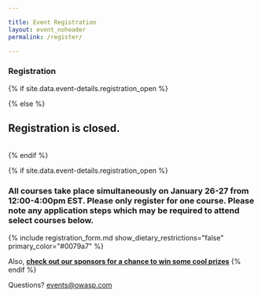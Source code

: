 ```yaml
---

title: Event Registration
layout: event_noheader
permalink: /register/

---
```


### Registration 
{% if site.data.event-details.registration_open %}

{% else %}
<br>
## Registration is closed.
<br>
{% endif %}

{% if site.data.event-details.registration_open %}
### **All courses take place simultaneously on January 26-27 from 12:00-4:00pm EST. Please only register for one course. Please note any application steps which may be required to attend select courses below.**
 
{% include registration_form.md show_dietary_restrictions="false" primary_color="#0079a7" %}

Also, **[check out our sponsors for a chance to win some cool prizes](/sponsors/swag/)**
{% endif %}


Questions? [events@owasp.com](mailto:events@owasp.com?subject=Training%20Event%20Inquiry)
